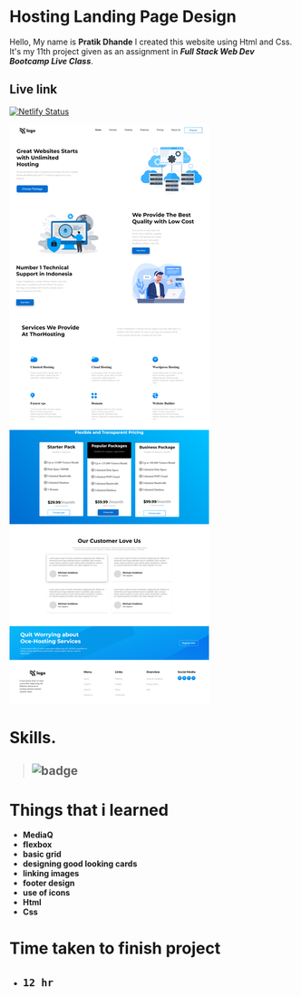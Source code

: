 # Hosting Landing Page Design

 Hello, My name is __Pratik Dhande__
I created this website using Html and Css. It's my 11th project given as an assignment in **_Full Stack Web Dev Bootcamp  Live Class_**. 

## Live link

[![Netlify Status](https://api.netlify.com/api/v1/badges/0d9fcae7-4315-46ac-884d-41ca7969c9a1/deploy-status)](https://ubiquitous-croquembouche-420245.netlify.app/)


![WebPage](./127.0.0.1_5500_%20(6).png)


 # Skills.

 >  ## ![badge](https://img.shields.io/badge/Skills-HTML%2FCSS-blue)


# Things that i learned
- __MediaQ__
- __flexbox__
- __basic grid__
- __designing good looking cards__
- __linking images__
- __footer design__
- __use of icons__
- __Html__
- __Css__

# Time taken to finish project

- ## `12 hr` 